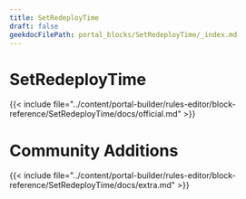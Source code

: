 ```yaml
---
title: SetRedeployTime
draft: false
geekdocFilePath: portal_blocks/SetRedeployTime/_index.md
---
```

# SetRedeployTime
{{< include file="../content/portal-builder/rules-editor/block-reference/SetRedeployTime/docs/official.md" >}}

# Community Additions

{{< include file="../content/portal-builder/rules-editor/block-reference/SetRedeployTime/docs/extra.md" >}}